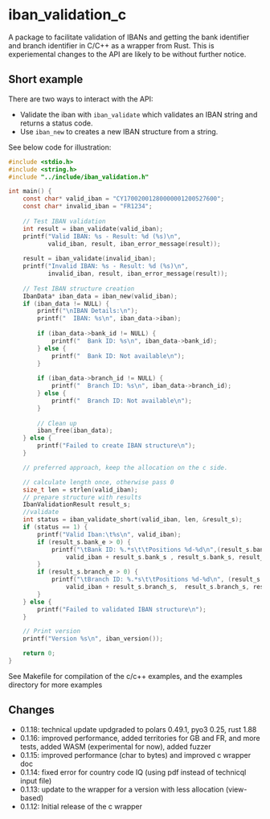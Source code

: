 # iban_validation_c
A package to facilitate validation of IBANs and getting the bank identifier and branch identifier in C/C++ as a wrapper from Rust.
This is experiemental changes to the API are likely to be without further notice.

## Short example
There are two ways to interact with the API:
 - Validate the iban with `iban_validate` which validates an IBAN string and returns a status code.
 - Use `iban_new` to creates a new IBAN structure from a string.
 
 See below code for illustration:

```c
#include <stdio.h>
#include <string.h>
#include "../include/iban_validation.h"

int main() {
    const char* valid_iban = "CY17002001280000001200527600";
    const char* invalid_iban = "FR1234";
    
    // Test IBAN validation
    int result = iban_validate(valid_iban);
    printf("Valid IBAN: %s - Result: %d (%s)\n", 
           valid_iban, result, iban_error_message(result));
    
    result = iban_validate(invalid_iban);
    printf("Invalid IBAN: %s - Result: %d (%s)\n", 
           invalid_iban, result, iban_error_message(result));
    
    // Test IBAN structure creation
    IbanData* iban_data = iban_new(valid_iban);
    if (iban_data != NULL) {
        printf("\nIBAN Details:\n");
        printf("  IBAN: %s\n", iban_data->iban);
        
        if (iban_data->bank_id != NULL) {
            printf("  Bank ID: %s\n", iban_data->bank_id);
        } else {
            printf("  Bank ID: Not available\n");
        }
        
        if (iban_data->branch_id != NULL) {
            printf("  Branch ID: %s\n", iban_data->branch_id);
        } else {
            printf("  Branch ID: Not available\n");
        }
        
        // Clean up
        iban_free(iban_data);
    } else {
        printf("Failed to create IBAN structure\n");
    }

    // preferred approach, keep the allocation on the c side.

    // calculate length once, otherwise pass 0
    size_t len = strlen(valid_iban);
    // prepare structure with results
    IbanValidationResult result_s;
    //validate
    int status = iban_validate_short(valid_iban, len, &result_s);
    if (status == 1) {
        printf("Valid Iban:\t%s\n", valid_iban);
        if (result_s.bank_e > 0) {
            printf("\tBank ID: %.*s\t\tPositions %d-%d\n",(result_s.bank_e - result_s.bank_s), 
                valid_iban + result_s.bank_s , result_s.bank_s, result_s.bank_e);
        }
        if (result_s.branch_e > 0) {
            printf("\tBranch ID: %.*s\t\tPositions %d-%d\n", (result_s.branch_e - result_s.branch_s),
                valid_iban + result_s.branch_s,  result_s.branch_s, result_s.branch_e);
        }
    } else {
        printf("Failed to validated IBAN structure\n");
    }

    // Print version
    printf("Version %s\n", iban_version());

    return 0;
}
```
See Makefile for compilation of the c/c++ examples, and the examples directory for more examples

## Changes
 - 0.1.18: technical update updgraded to polars 0.49.1, pyo3 0.25, rust 1.88
 - 0.1.16: improved performance, added territories for GB and FR, and more tests, added WASM (experimental for now), added fuzzer
 - 0.1.15: improved performance (char to bytes) and improved c wrapper doc
 - 0.1.14: fixed error for country code IQ (using pdf instead of technicql input file)
 - 0.1.13: update to the wrapper for a version with less allocation (view-based)
 - 0.1.12: Initial release of the c wrapper